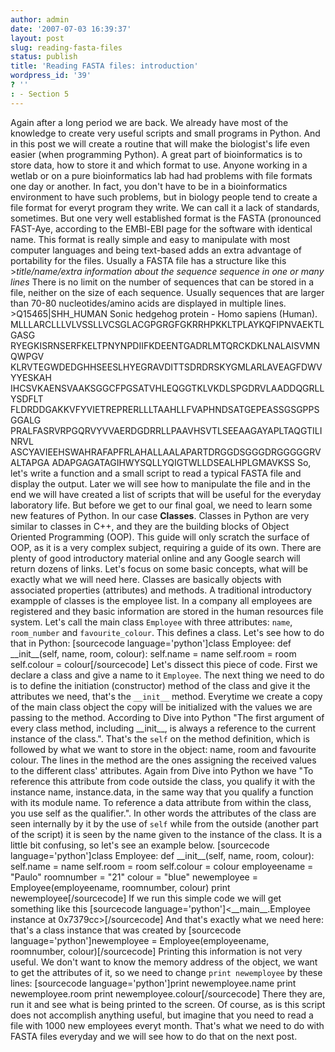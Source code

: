 ```yaml
---
author: admin
date: '2007-07-03 16:39:37'
layout: post
slug: reading-fasta-files
status: publish
title: 'Reading FASTA files: introduction'
wordpress_id: '39'
? ''
: - Section 5
---
```


Again after a long period we are back. We already have most of the
knowledge to create very useful scripts and small programs in Python.
And in this post we will create a routine that will make the biologist's
life even easier (when programming Python). A great part of
bioinformatics is to store data, how to store it and which format to
use. Anyone working in a wetlab or on a pure bioinformatics lab had had
problems with file formats one day or another. In fact, you don't have
to be in a bioinformatics environment to have such problems, but in
biology people tend to create a file format for everyt program they
write. We can call it a lack of standards, sometimes. But one very well
established format is the FASTA (pronounced FAST-Aye, according to the
EMBl-EBI page for the software with identical name. This format is
really simple and easy to manipulate with most computer languages and
being text-based adds an extra advantage of portability for the files.
Usually a FASTA file has a structure like this \>*title/name/extra
information about the sequence* *sequence in one or many lines* There is
no limit on the number of sequences that can be stored in a file,
neither on the size of each sequence. Usually sequences that are larger
than 70-80 nucleotides/amino acids are displayed in multiple lines.
\>Q15465|SHH\_HUMAN Sonic hedgehog protein - Homo sapiens (Human).
MLLLARCLLLVLVSSLLVCSGLACGPGRGFGKRRHPKKLTPLAYKQFIPNVAEKTLGASG
RYEGKISRNSERFKELTPNYNPDIIFKDEENTGADRLMTQRCKDKLNALAISVMNQWPGV
KLRVTEGWDEDGHHSEESLHYEGRAVDITTSDRDRSKYGMLARLAVEAGFDWVYYESKAH
IHCSVKAENSVAAKSGGCFPGSATVHLEQGGTKLVKDLSPGDRVLAADDQGRLLYSDFLT
FLDRDDGAKKVFYVIETREPRERLLLTAAHLLFVAPHNDSATGEPEASSGSGPPSGGALG
PRALFASRVRPGQRVYVVAERDGDRRLLPAAVHSVTLSEEAAGAYAPLTAQGTILINRVL
ASCYAVIEEHSWAHRAFAPFRLAHALLAALAPARTDRGGDSGGGDRGGGGGRVALTAPGA
ADAPGAGATAGIHWYSQLLYQIGTWLLDSEALHPLGMAVKSS So, let's write a function
and a small script to read a typical FASTA file and display the output.
Later we will see how to manipulate the file and in the end we will have
created a list of scripts that will be useful for the everyday
laboratory life. But before we get to our final goal, we need to learn
some new features of Python. In our case **Classes**. Classes in Python
are very similar to classes in C++, and they are the building blocks of
Object Oriented Programming (OOP). This guide will only scratch the
surface of OOP, as it is a very complex subject, requiring a guide of
its own. There are plenty of good introductory material online and any
Google search will return dozens of links. Let's focus on some basic
concepts, what will be exactly what we will need here. Classes are
basically objects with associated properties (attributes) and methods. A
traditional introductory exampple of classes is the employee list. In a
company all employees are registered and they basic information are
stored in the human resources file system. Let's call the main class
`Employee` with three attributes: `name`, `room_number` and
`favourite_colour`. This defines a class. Let's see how to do that in
Python: [sourcecode language='python']class Employee: def
\_\_init\_\_(self, name, room, colour): self.name = name self.room =
room self.colour = colour[/sourcecode] Let's dissect this piece of code.
First we declare a class and give a name to it `Employee`. The next
thing we need to do is to define the initiation (constructor) method of
the class and give it the attributes we need, that's the `__init__`
method. Everytime we create a copy of the main class object the copy
will be initialized with the values we are passing to the method.
According to Dive into Python "The first argument of every class method,
including \_\_init\_\_, is always a reference to the current instance of
the class.". That's the `self` on the method definition, which is
followed by what we want to store in the object: name, room and
favourite colour. The lines in the method are the ones assigning the
received values to the different class' attributes. Again from Dive into
Python we have "To reference this attribute from code outside the class,
you qualify it with the instance name, instance.data, in the same way
that you qualify a function with its module name. To reference a data
attribute from within the class, you use self as the qualifier.". In
other words the attributes of the class are seen internally by it by the
use of `self` while from the outside (another part of the script) it is
seen by the name given to the instance of the class. It is a little bit
confusing, so let's see an example below. [sourcecode
language='python']class Employee: def \_\_init\_\_(self, name, room,
colour): self.name = name self.room = room self.colour = colour
employeename = "Paulo" roomnumber = "21" colour = "blue" newemployee =
Employee(employeename, roomnumber, colour) print
newemployee[/sourcecode] If we run this simple code we will get
something like this [sourcecode language='python']<\_\_main\_\_.Employee
instance at 0x7379cc\>[/sourcecode] And that's exactly what we need
here: that's a class instance that was created by [sourcecode
language='python']newemployee = Employee(employeename, roomnumber,
colour)[/sourcecode] Printing this information is not very useful. We
don't want to know the memory address of the object, we want to get the
attributes of it, so we need to change `print newemployee` by these
lines: [sourcecode language='python']print newemployee.name print
newemployee.room print newemployee.colour[/sourcecode] There they are,
run it and see what is being printed to the screen. Of course, as is
this script does not accomplish anything useful, but imagine that you
need to read a file with 1000 new employees everyt month. That's what we
need to do with FASTA files everyday and we will see how to do that on
the next post.
